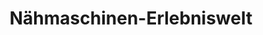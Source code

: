 ---
title: "Nähmaschinen-Erlebniswelt"
url: /wunstorf/naehmaschinen-erlebniswelt/
shop: Nähzubehör
---